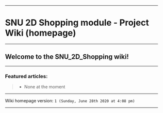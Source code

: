 
***

# SNU 2D Shopping module - Project Wiki (homepage)

***

## Welcome to the SNU_2D_Shopping wiki!

***

### Featured articles:

> * None at the moment

***

Wiki homepage version: `1 (Sunday, June 28th 2020 at 4:08 pm)`

***
